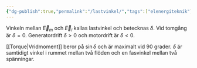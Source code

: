 ```yaml
---
{"dg-publish":true,"permalink":"/lastvinkel/","tags":["elenergiteknik"]}
---
```



Vinkeln mellan $\vec{E}_m$ och $\vec{E}_i$ kallas lastvinkel och betecknas $\delta$. Vid tomgång är $\delta=0$. Generatordrift $\delta>0$ och motordrift är $\delta<0$. 

[[Torque\|Vridmoment]] beror på $\sin\delta$ och är maximalt vid 90 grader. $\delta$ är samtidigt vinkel i rummet mellan två flöden och en fasvinkel mellan två spänningar.
